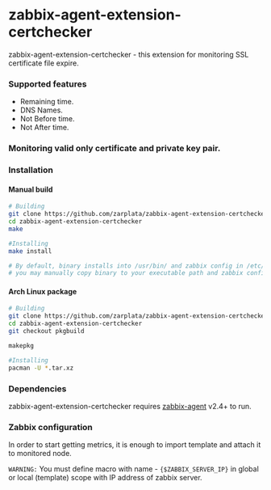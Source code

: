 # zabbix-agent-extension-certchecker

zabbix-agent-extension-certchecker - this extension for monitoring SSL certificate file expire.

### Supported features

- Remaining time.
- DNS Names.
- Not Before time.
- Not After time.

### Monitoring valid only certificate and private key pair.

### Installation

#### Manual build

```sh
# Building
git clone https://github.com/zarplata/zabbix-agent-extension-certchecker.git
cd zabbix-agent-extension-certchecker
make

#Installing
make install

# By default, binary installs into /usr/bin/ and zabbix config in /etc/zabbix/zabbix_agentd.conf.d/ but,
# you may manually copy binary to your executable path and zabbix config to specific include directory
```

#### Arch Linux package
```sh
# Building
git clone https://github.com/zarplata/zabbix-agent-extension-certchecker.git
cd zabbix-agent-extension-certchecker
git checkout pkgbuild

makepkg

#Installing
pacman -U *.tar.xz
```

### Dependencies

zabbix-agent-extension-certchecker requires [zabbix-agent](http://www.zabbix.com/download) v2.4+ to run.

### Zabbix configuration
In order to start getting metrics, it is enough to import template and attach it to monitored node.

`WARNING:` You must define macro with name - `{$ZABBIX_SERVER_IP}` in global or local (template) scope with IP address of  zabbix server.
